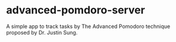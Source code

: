 # advanced-pomdoro-server
A simple app to track tasks by The Advanced Pomodoro technique proposed by Dr. Justin Sung.
